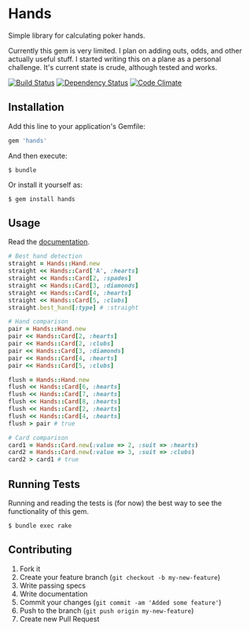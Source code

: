 # Hands

Simple library for calculating poker hands.

Currently this gem is very limited. I plan on adding outs, odds, and other actually useful stuff. I started writing this on a plane as a personal challenge. It's current state is crude, although tested and works.

[![Build Status](https://travis-ci.org/soffes/hands.png?branch=master)](undefined) [![Dependency Status](https://gemnasium.com/soffes/hands.png)](https://gemnasium.com/soffes/hands) [![Code Climate](https://codeclimate.com/badge.png)](https://codeclimate.com/github/soffes/hands)

## Installation

Add this line to your application's Gemfile:

``` ruby
gem 'hands'
```

And then execute:

    $ bundle

Or install it yourself as:

    $ gem install hands

## Usage

Read the [documentation](http://rubydoc.info/github/soffes/hands/frames/file/Readme.markdown).

``` ruby
# Best hand detection
straight = Hands::Hand.new
straight << Hands::Card['A', :hearts]
straight << Hands::Card[2, :spades]
straight << Hands::Card[3, :diamonds]
straight << Hands::Card[4, :hearts]
straight << Hands::Card[5, :clubs]
straight.best_hand[:type] # :straight

# Hand comparison
pair = Hands::Hand.new
pair << Hands::Card[2, :hearts]
pair << Hands::Card[2, :clubs]
pair << Hands::Card[3, :diamonds]
pair << Hands::Card[4, :hearts]
pair << Hands::Card[5, :clubs]

flush = Hands::Hand.new
flush << Hands::Card[6, :hearts]
flush << Hands::Card[7, :hearts]
flush << Hands::Card[8, :hearts]
flush << Hands::Card[2, :hearts]
flush << Hands::Card[4, :hearts]
flush > pair # true

# Card comparison
card1 = Hands::Card.new(:value => 2, :suit => :hearts)
card2 = Hands::Card.new(:value => 3, :suit => :clubs)
card2 > card1 # true
```

## Running Tests

Running and reading the tests is (for now) the best way to see the functionality of this gem.

```
$ bundle exec rake
```

## Contributing

1. Fork it
2. Create your feature branch (`git checkout -b my-new-feature`)
3. Write passing specs
4. Write documentation
5. Commit your changes (`git commit -am 'Added some feature'`)
6. Push to the branch (`git push origin my-new-feature`)
7. Create new Pull Request
